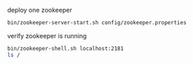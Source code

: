 deploy one zookeeper

```bash
bin/zookeeper-server-start.sh config/zookeeper.properties
```

verify zookeeper is running

```bash
bin/zookeeper-shell.sh localhost:2181
ls /
```
